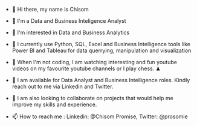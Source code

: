 * 👋 Hi there, my name is Chisom

* 👋 I'm a Data and Business Inteligence Analyst

* 👀 I'm interested in Data and Business Analytics

* 🌱 I currently use Python, SQL, Excel and Business Intelligence tools like Power BI and Tableau for data querrying, manipulation and visualization

* 🎥 When I'm not coding, I am watching interesting and fun youtube videos on my favourite youtube channels or I play chess. ♟

* 💞️ I am available for Data Analyst and Business Intelligence roles. Kindly reach out to me via Linkedin and Twitter.

* 💞️ I am also looking to collaborate on projects that would help me improve my skills and experience.

* 📫 How to reach me : Linkedin: @Chisom Promise, Twitter: @prosomie

<!--
**Chisomnwa/Chisomnwa** is a ✨ _special_ ✨ repository because its `README.md` (this file) appears on your GitHub profile.

Here are some ideas to get you started:

- 🔭 I’m currently working on ...
- 🌱 I’m currently learning ...
- 👯 I’m looking to collaborate on ...
- 🤔 I’m looking for help with ...
- 💬 Ask me about ...
- 📫 How to reach me: ...
- 😄 Pronouns: ...
- ⚡ Fun fact: ...
-->
